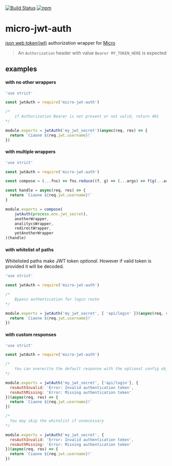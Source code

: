 [![Build Status](https://travis-ci.org/kandros/micro-jwt-auth.svg?branch=master)](https://travis-ci.org/kandros/micro-jwt-auth)
[![npm](https://img.shields.io/npm/v/micro-jwt-auth.svg)](https://www.npmjs.com/package/micro-jwt-auth)
# micro-jwt-auth
[json web token(jwt)](https://jwt.io/introduction/) authorization wrapper for [Micro](https://github.com/zeit/micro)

> An `Authorization` header with value `Bearer MY_TOKEN_HERE` is expected

## examples

#### with no other wrappers
```javascript
'use strict'

const jwtAuth = require('micro-jwt-auth')

/*
    if Authorization Bearer is not present or not valid, return 401
*/

module.exports = jwtAuth('my_jwt_secret')(async(req, res) => {
  return `Ciaone ${req.jwt.username}!`
})
```

#### with multiple wrappers

```javascript
'use strict'

const jwtAuth = require('micro-jwt-auth')

const compose = (...fns) => fns.reduce((f, g) => (...args) => f(g(...args)))

const handle = async(req, res) => {
  return `Ciaone ${req.jwt.username}!`
}

module.exports = compose(
    jwtAuth(process.env.jwt_secret),
    anotherWrapper,
    analitycsWrapper,
    redirectWrapper,
    yetAnotherWrapper
)(handle)
```

#### with whitelist of paths
Whitelisted paths make JWT token *optional*. However if valid token is provided it will be  decoded.

```javascript
'use strict'

const jwtAuth = require('micro-jwt-auth')

/*
    Bypass authentication for login route
*/

module.exports = jwtAuth('my_jwt_secret', [ 'api/login' ])(async(req, res) => {
  return `Ciaone ${req.jwt.username}!`
})
```

#### with custom responses

```javascript
'use strict'

const jwtAuth = require('micro-jwt-auth')

/*
    You can overwrite the default response with the optional config object
*/

module.exports = jwtAuth('my_jwt_secret', ['api/login'], {
  resAuthInvalid: 'Error: Invalid authentication token',
  resAuthMissing: 'Error: Missing authentication token'
})(async(req, res) => {
  return `Ciaone ${req.jwt.username}!`
})

/*
  You may skip the whitelist if unnecessary
*/

module.exports = jwtAuth('my_jwt_secret', {
  resAuthInvalid: 'Error: Invalid authentication token',
  resAuthMissing: 'Error: Missing authentication token'
})(async(req, res) => {
  return `Ciaone ${req.jwt.username}!`
})
```
